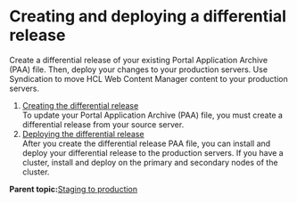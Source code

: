 # Creating and deploying a differential release 

Create a differential release of your existing Portal Application Archive \(PAA\) file. Then, deploy your changes to your production servers. Use Syndication to move HCL Web Content Manager content to your production servers.

1.  [Creating the differential release ](../deploy/dep_diff.md)  
To update your Portal Application Archive \(PAA\) file, you must create a differential release from your source server.
2.  [Deploying the differential release ](../deploy/dep_deploy_diff.md)  
After you create the differential release PAA file, you can install and deploy your differential release to the production servers. If you have a cluster, install and deploy on the primary and secondary nodes of the cluster.

**Parent topic:**[Staging to production ](../deploy/dep_intr.md)

